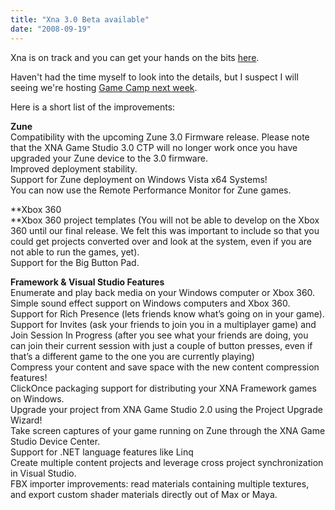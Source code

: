 ```yaml
---
title: "Xna 3.0 Beta available"
date: "2008-09-19"
---
```


Xna is on track and you can get your hands on the bits [here](http://creators.xna.com/en-us/3.0beta_mainpage).  
  
Haven't had the time myself to look into the details, but I suspect I will seeing we're hosting [Game Camp next week](http://www.gamecamp.no/events).  
  
Here is a short list of the improvements:  
  
**Zune**  
Compatibility with the upcoming Zune 3.0 Firmware release. Please note that the XNA Game Studio 3.0 CTP will no longer work once you have upgraded your Zune device to the 3.0 firmware.  
Improved deployment stability.  
Support for Zune deployment on Windows Vista x64 Systems!  
You can now use the Remote Performance Monitor for Zune games.  
  
**Xbox 360  
**Xbox 360 project templates (You will not be able to develop on the Xbox 360 until our final release. We felt this was important to include so that you could get projects converted over and look at the system, even if you are not able to run the games, yet).  
Support for the Big Button Pad.  
  
**Framework & Visual Studio Features**  
Enumerate and play back media on your Windows computer or Xbox 360. 
Simple sound effect support on Windows computers and Xbox 360. 
Support for Rich Presence (lets friends know what’s going on in your game).  
Support for Invites (ask your friends to join you in a multiplayer game) and Join Session In Progress (after you see what your friends are doing, you can join their current session with just a couple of button presses, even if that’s a different game to the one you are currently playing)  
Compress your content and save space with the new content compression features!  
ClickOnce packaging support for distributing your XNA Framework games on Windows.  
Upgrade your project from XNA Game Studio 2.0 using the Project Upgrade Wizard!  
Take screen captures of your game running on Zune through the XNA Game Studio Device Center.  
Support for .NET language features like Linq  
Create multiple content projects and leverage cross project synchronization in Visual Studio.  
FBX importer improvements: read materials containing multiple textures, and export custom shader materials directly out of Max or Maya.
